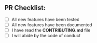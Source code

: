 <!--- Describe your changes in detail -->
<!--- What problem does this change solve? -->
<!--- If this PR relates to an issue, include Refs #XXX or Fixes #XXX -->
<!--- To facilitate and speed up the review process, could you please include a recording for before and after the changes. -->

## PR Checklist:
<!--- Go over all the following points, and put an `x` in all the boxes that apply. -->
- [ ] All new features have been tested
- [ ] All new features have been documented
- [ ] I have read the **CONTRIBUTING.md** file
- [ ] I will abide by the code of conduct

